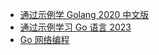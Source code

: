 +   [通过示例学 Golang 2020 中文版](docs/go-exam-2020/README.md)
+   [通过示例学习 Go 语言 2023](docs/go-exam-2023/README.md)
+   [Go 网络编程](docs/net-prog-go/README.md)